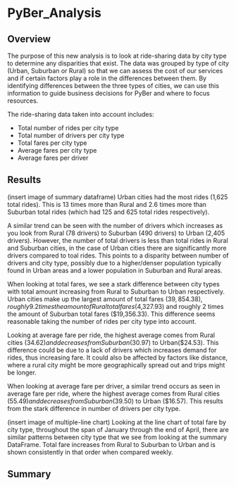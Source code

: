 # PyBer_Analysis

## Overview 
The purpose of this new analysis is to look at ride-sharing data by city type to determine any disparities that exist. The data was grouped by type of city (Urban, Suburban or Rural) so that we can assess the cost of our services and if certain factors play a role in the differences between them. By identifying differences between the three types of cities, we can use this information to guide business decisions for PyBer and where to focus resources. 

The ride-sharing data taken into account includes:
- Total number of rides per city type
- Total number of drivers per city type
- Total fares per city type
- Average fares per city type
- Average fares per driver


## Results
(insert image of summary dataframe)
Urban cities had the most rides (1,625 total rides). This is 13 times more than Rural and 2.6 times more than Suburban total rides (which had 125 and 625 total rides respectively). 

A similar trend can be seen with the number of drivers which increases as you look from Rural (78 drivers) to Suburban (490 drivers) to Urban (2,405 drivers). However, the number of total drivers is less than total rides in Rural and Suburban cities, in the case of Urban cities there are significantly more drivers compared to toal rides. This points to a disparity between number of drivers and city type, possibly due to a higher/denser population typically found in Urban areas and a lower population in Suburban and Rural areas.

When looking at total fares, we see a stark difference between city types with total amount increasing from Rural to Suburban to Urban respectively. Urban cities make up the largest amount of total fares ($39,854.38), roughly 9.2 times the amount of Rural total fares ($4,327.93) and roughly 2 times the amount of Suburban total fares ($19,356.33). This difference seems reasonable taking the number of rides per city type into account.

Looking at average fare per ride, the highest average comes from Rural cities ($34.62) and decreases from Suburban ($30.97) to Urban($24.53). This difference could be due to a lack of drivers which increases demand for rides, thus increasing fare. It could also be affected by factors like distance, where a rural city might be more geographically spread out and trips might be longer.

When looking at average fare per driver, a similar trend occurs as seen in average fare per ride, where the highest average comes from Rural cities ($55.49) and decreases from Suburban ($39.50) to Urban ($16.57). This results from the stark difference in number of drivers per city type.


(insert image of multiple-line chart)
Looking at the line chart of total fare by city type, throughout the span of January through the end of April, there are similar patterns between city type that we see from looking at the summary DataFrame. Total fare increases from Rural to Suburban to Urban and is shown consistently in that order when compared weekly. 


## Summary
